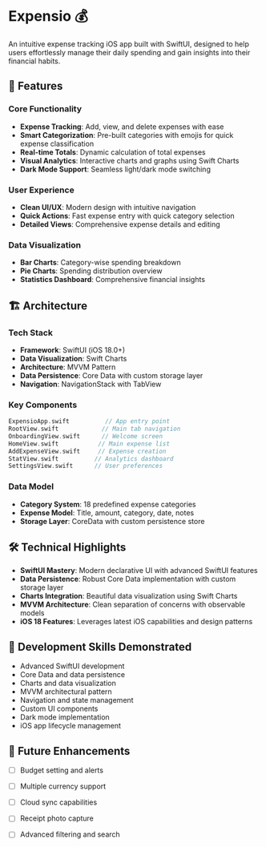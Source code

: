 # Expensio 💰

An intuitive expense tracking iOS app built with SwiftUI, designed to help users effortlessly manage their daily spending and gain insights into their financial habits.

## 🎯 Features

### Core Functionality
- **Expense Tracking**: Add, view, and delete expenses with ease
- **Smart Categorization**: Pre-built categories with emojis for quick expense classification
- **Real-time Totals**: Dynamic calculation of total expenses
- **Visual Analytics**: Interactive charts and graphs using Swift Charts
- **Dark Mode Support**: Seamless light/dark mode switching

### User Experience
- **Clean UI/UX**: Modern design with intuitive navigation
- **Quick Actions**: Fast expense entry with quick category selection
- **Detailed Views**: Comprehensive expense details and editing

### Data Visualization
- **Bar Charts**: Category-wise spending breakdown
- **Pie Charts**: Spending distribution overview
- **Statistics Dashboard**: Comprehensive financial insights

## 🏗️ Architecture

### Tech Stack
- **Framework**: SwiftUI (iOS 18.0+)
- **Data Visualization**: Swift Charts
- **Architecture**: MVVM Pattern
- **Data Persistence**: Core Data with custom storage layer
- **Navigation**: NavigationStack with TabView

### Key Components
```swift
ExpensioApp.swift          // App entry point
RootView.swift            // Main tab navigation
OnboardingView.swift      // Welcome screen
HomeView.swift           // Main expense list
AddExpenseView.swift     // Expense creation
StatView.swift          // Analytics dashboard
SettingsView.swift      // User preferences
```

### Data Model
- **Category System**: 18 predefined expense categories
- **Expense Model**: Title, amount, category, date, notes
- **Storage Layer**: CoreData with custom persistence store


## 🛠️ Technical Highlights

- **SwiftUI Mastery**: Modern declarative UI with advanced SwiftUI features
- **Data Persistence**: Robust Core Data implementation with custom storage layer
- **Charts Integration**: Beautiful data visualization using Swift Charts
- **MVVM Architecture**: Clean separation of concerns with observable models
- **iOS 18 Features**: Leverages latest iOS capabilities and design patterns

## 🎯 Development Skills Demonstrated

- Advanced SwiftUI development
- Core Data and data persistence
- Charts and data visualization
- MVVM architectural pattern
- Navigation and state management
- Custom UI components
- Dark mode implementation
- iOS app lifecycle management

## 🚧 Future Enhancements
- [ ] Budget setting and alerts
- [ ] Multiple currency support
- [ ] Cloud sync capabilities
- [ ] Receipt photo capture
- [ ] Advanced filtering and search

